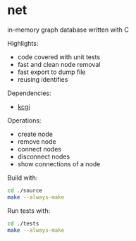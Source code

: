 # net
in-memory graph database written with C

Highlights:
* code covered with unit tests
* fast and clean node removal
* fast export to dump file
* reusing identifies

Dependencies:
* [kcgi](https://kristaps.bsd.lv/kcgi/)

Operations:
* create node
* remove node
* connect nodes
* disconnect nodes
* show connections of a node

Build with:
```bash
cd ./source
make --always-make
```
Run tests with:
```bash
cd ./tests
make --always-make
```
